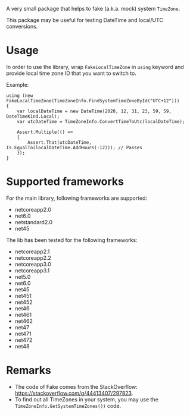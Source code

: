 A very small package that helps to fake (a.k.a. mock) system `TimeZone`.

This package may be useful for testing DateTime and local/UTC conversions.

Usage
=

In order to use the library, wrap `FakeLocalTimeZone` in `using` keyword and provide local time zone ID that you want to switch to.

Example:

```
using (new FakeLocalTimeZone(TimeZoneInfo.FindSystemTimeZoneById("UTC+12")))
{
    var localDateTime = new DateTime(2020, 12, 31, 23, 59, 59, DateTimeKind.Local);
    var utcDateTime = TimeZoneInfo.ConvertTimeToUtc(localDateTime);

    Assert.Multiple(() =>
    {
        Assert.That(utcDateTime, Is.EqualTo(localDateTime.AddHours(-12))); // Passes
    });
}
```

Supported frameworks
=

For the main library, following frameworks are supported:

* netcoreapp2.0
* net6.0
* netstandard2.0
* net45

The lib has been tested for the following frameworks:

* netcoreapp2.1
* netcoreapp2.2
* netcoreapp3.0
* netcoreapp3.1
* net5.0
* net6.0
* net45
* net451
* net452
* net46
* net461
* net462
* net47
* net471
* net472
* net48

Remarks
=

* The code of Fake comes from the StackOverflow: https://stackoverflow.com/q/44413407/297823.
* To find out all TimeZones in your system, you may use the `TimeZoneInfo.GetSystemTimeZones())` code.